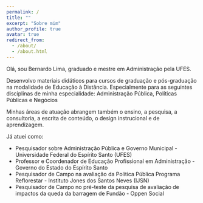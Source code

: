 ```yaml
---
permalink: /
title: ""
excerpt: "Sobre mim"
author_profile: true
avatar: true
redirect_from: 
  - /about/
  - /about.html
---
```



Olá, sou Bernardo Lima, graduado e mestre em Administração pela UFES.

Desenvolvo materiais didáticos para cursos de graduação e pós-graduação na modalidade de Educação à Distância.
Especialmente para as seguintes disciplinas de minha especialidade: Administração Pública, Políticas Públicas e Negócios

Minhas áreas de atuação abrangem também o ensino, a pesquisa, a consultoria, a escrita de conteúdo, o design instrucional e de aprendizagem.

Já atuei como:
* Pesquisador sobre Administração Pública e Governo Municipal - Universidade Federal do Espírito Santo (UFES)
* Professor e Coordenador de Educação Profissional em Administração - Governo do Estado do Espírito Santo
* Pesquisador de Campo na avaliação da Política Pública Programa Reflorestar - Instituto Jones dos Santos Neves (IJSN)
* Pesquisador de Campo no pré-teste da pesquisa de avaliação de impactos da queda da barragem de Fundão - Oppen Social
